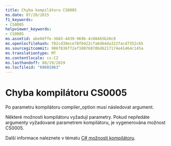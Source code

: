 ```yaml
---
title: Chyba kompilátoru CS0005
ms.date: 07/20/2015
f1_keywords:
- CS0005
helpviewer_keywords:
- CS0005
ms.assetid: abe0dffe-3683-4439-969b-4c08465b20c0
ms.openlocfilehash: f82cd38ece78f0422cfa6d64da322facd7352c65
ms.sourcegitcommit: 986f836f72ef10876878bd6217174e41464c145a
ms.translationtype: MT
ms.contentlocale: cs-CZ
ms.lasthandoff: 08/19/2019
ms.locfileid: "69601863"
---
```

# <a name="compiler-error-cs0005"></a>Chyba kompilátoru CS0005
Po parametru kompilátoru compiler_option musí následovat argument.  
  
 Některé možnosti kompilátoru vyžadují parametry. Pokud nepředáte argumenty vyžadované parametrem kompilátoru, je vygenerována možnost CS0005.  
  
 Další informace naleznete v tématu [ C# možnosti kompilátoru](../language-reference/compiler-options/index.md).
